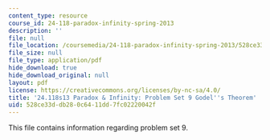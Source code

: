 ```yaml
---
content_type: resource
course_id: 24-118-paradox-infinity-spring-2013
description: ''
file: null
file_location: /coursemedia/24-118-paradox-infinity-spring-2013/528ce33ddb280c6411dd7fc02220042f_MIT24_118S13_ProbSet9.pdf
file_size: null
file_type: application/pdf
hide_download: true
hide_download_original: null
layout: pdf
license: https://creativecommons.org/licenses/by-nc-sa/4.0/
title: '24.118s13 Paradox & Infinity: Problem Set 9 Godel''s Theorem'
uid: 528ce33d-db28-0c64-11dd-7fc02220042f
---
```

This file contains information regarding problem set 9.